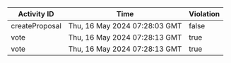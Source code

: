 | Activity ID | Time | Violation |
| --- | --- | --- |
| createProposal | Thu, 16 May 2024 07:28:03 GMT | false |
| vote | Thu, 16 May 2024 07:28:13 GMT | true |
| vote | Thu, 16 May 2024 07:28:13 GMT | true |